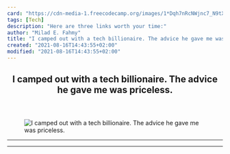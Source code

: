 ```yaml
---
card: "https://cdn-media-1.freecodecamp.org/images/1*Dqh7nRcNWjnc7_N9tXpAcg.png"
tags: [Tech]
description: "Here are three links worth your time:"
author: "Milad E. Fahmy"
title: "I camped out with a tech billionaire. The advice he gave me was priceless."
created: "2021-08-16T14:43:55+02:00"
modified: "2021-08-16T14:43:55+02:00"
---
```

<div class="site-wrapper">
<main id="site-main" class="site-main outer">
<div class="inner">
<article class="post-full post tag-tech tag-design tag-startup tag-programming tag-life-lessons ">
<header class="post-full-header">
<h1 class="post-full-title">I camped out with a tech billionaire. The advice he gave me was priceless.</h1>
</header>
<figure class="post-full-image">
<picture>
<source media="(max-width: 700px)" sizes="1px" srcset="data:image/gif;base64,R0lGODlhAQABAIAAAAAAAP///yH5BAEAAAAALAAAAAABAAEAAAIBRAA7 1w">
<source media="(min-width: 701px)" sizes="(max-width: 800px) 400px,
(max-width: 1170px) 700px,
1400px" srcset="https://cdn-media-1.freecodecamp.org/images/1*Dqh7nRcNWjnc7_N9tXpAcg.png 300w,
https://cdn-media-1.freecodecamp.org/images/1*Dqh7nRcNWjnc7_N9tXpAcg.png 600w,
https://cdn-media-1.freecodecamp.org/images/1*Dqh7nRcNWjnc7_N9tXpAcg.png 1000w,
https://cdn-media-1.freecodecamp.org/images/1*Dqh7nRcNWjnc7_N9tXpAcg.png 2000w">
<img onerror="this.style.display='none'" src="https://cdn-media-1.freecodecamp.org/images/1*Dqh7nRcNWjnc7_N9tXpAcg.png" alt="I camped out with a tech billionaire. The advice he gave me was priceless.">
</picture>
</figure>
<section class="post-full-content">
<div class="post-content">
</div>
<hr>
<hr>
</section>
</article>
</div>
</main>
</div>
<!-- Google Tag Manager (noscript) -->
<!-- End Google Tag Manager (noscript) -->

